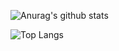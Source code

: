 ![Anurag's github stats](https://github-readme-stats.vercel.app/api?username=itamardenkberg&count_private=true&show_icons=true)

![Top Langs](https://github-readme-stats.vercel.app/api/top-langs/?username=itamardenkberg&langs_count=5)
